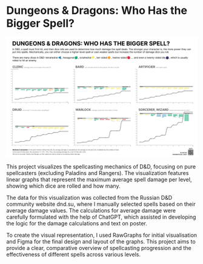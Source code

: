 # Dungeons & Dragons: Who Has the Bigger Spell?

![Dungeons & Dragons: Who Has the Bigger Spell?](https://github.com/ArtChaosData/DnD_max_avg_damage_spells/blob/main/Dungeons%20%26%20Dragons%20Who%20Has%20the%20Bigger%20Spell.jpg)

This project visualizes the spellcasting mechanics of D&D, focusing on pure spellcasters (excluding Paladins and Rangers). The visualization features linear graphs that represent the maximum average spell damage per level, showing which dice are rolled and how many.

The data for this visualization was collected from the Russian D&D community website dnd.su, where I manually selected spells based on their average damage values. The calculations for average damage were carefully formulated with the help of ChatGPT, which assisted in developing the logic for the damage calculations and text on poster.

To create the visual representation, I used RawGraphs for initial visualisation and Figma for the final design and layout of the graphs. This project aims to provide a clear, comparative overview of spellcasting progression and the effectiveness of different spells across various levels.
